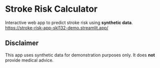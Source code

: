 
# Stroke Risk Calculator

Interactive web app to predict stroke risk using **synthetic data**.
https://stroke-risk-app-skl132-demo.streamlit.app/

## Disclaimer
This app uses synthetic data for demonstration purposes only.
It does **not** provide medical advice.
